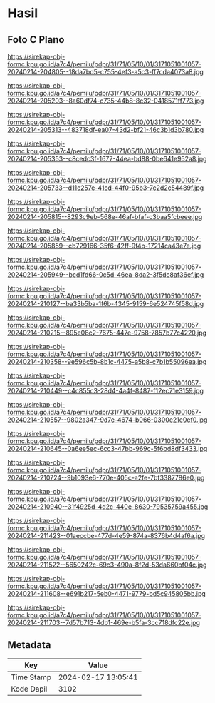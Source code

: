 # Hasil

## Foto C Plano

https://sirekap-obj-formc.kpu.go.id/a7c4/pemilu/pdpr/31/71/05/10/01/3171051001057-20240214-204805--18da7bd5-c755-4ef3-a5c3-ff7cda4073a8.jpg

https://sirekap-obj-formc.kpu.go.id/a7c4/pemilu/pdpr/31/71/05/10/01/3171051001057-20240214-205203--8a60df74-c735-44b8-8c32-0418571ff773.jpg

https://sirekap-obj-formc.kpu.go.id/a7c4/pemilu/pdpr/31/71/05/10/01/3171051001057-20240214-205313--483718df-ea07-43d2-bf21-46c3b1d3b780.jpg

https://sirekap-obj-formc.kpu.go.id/a7c4/pemilu/pdpr/31/71/05/10/01/3171051001057-20240214-205353--c8cedc3f-1677-44ea-bd88-0be641e952a8.jpg

https://sirekap-obj-formc.kpu.go.id/a7c4/pemilu/pdpr/31/71/05/10/01/3171051001057-20240214-205733--d11c257e-41cd-44f0-95b3-7c2d2c54489f.jpg

https://sirekap-obj-formc.kpu.go.id/a7c4/pemilu/pdpr/31/71/05/10/01/3171051001057-20240214-205815--8293c9eb-568e-46af-bfaf-c3baa5fcbeee.jpg

https://sirekap-obj-formc.kpu.go.id/a7c4/pemilu/pdpr/31/71/05/10/01/3171051001057-20240214-205859--cb729166-35f6-42ff-9f4b-17214ca43e7e.jpg

https://sirekap-obj-formc.kpu.go.id/a7c4/pemilu/pdpr/31/71/05/10/01/3171051001057-20240214-205949--bcd1fd66-0c5d-46ea-8da2-3f5dc8af36ef.jpg

https://sirekap-obj-formc.kpu.go.id/a7c4/pemilu/pdpr/31/71/05/10/01/3171051001057-20240214-210127--ba33b5ba-1f6b-4345-9159-6e524745f58d.jpg

https://sirekap-obj-formc.kpu.go.id/a7c4/pemilu/pdpr/31/71/05/10/01/3171051001057-20240214-210215--895e08c2-7675-447e-9758-7857b77c4220.jpg

https://sirekap-obj-formc.kpu.go.id/a7c4/pemilu/pdpr/31/71/05/10/01/3171051001057-20240214-210358--9e596c5b-8b1c-4475-a5b8-c7b1b55096ea.jpg

https://sirekap-obj-formc.kpu.go.id/a7c4/pemilu/pdpr/31/71/05/10/01/3171051001057-20240214-210449--c4c855c3-28d4-4a4f-8487-f12ec71e3159.jpg

https://sirekap-obj-formc.kpu.go.id/a7c4/pemilu/pdpr/31/71/05/10/01/3171051001057-20240214-210557--9802a347-9d7e-4674-b066-0300e21e0ef0.jpg

https://sirekap-obj-formc.kpu.go.id/a7c4/pemilu/pdpr/31/71/05/10/01/3171051001057-20240214-210645--0a6ee5ec-6cc3-47bb-969c-5f6bd8df3433.jpg

https://sirekap-obj-formc.kpu.go.id/a7c4/pemilu/pdpr/31/71/05/10/01/3171051001057-20240214-210724--9b1093e6-770e-405c-a2fe-7bf3387786e0.jpg

https://sirekap-obj-formc.kpu.go.id/a7c4/pemilu/pdpr/31/71/05/10/01/3171051001057-20240214-210940--31f4925d-4d2c-440e-8630-79535759a455.jpg

https://sirekap-obj-formc.kpu.go.id/a7c4/pemilu/pdpr/31/71/05/10/01/3171051001057-20240214-211423--01aeccbe-477d-4e59-874a-8376b4d4af6a.jpg

https://sirekap-obj-formc.kpu.go.id/a7c4/pemilu/pdpr/31/71/05/10/01/3171051001057-20240214-211522--5650242c-69c3-490a-8f2d-53da660bf04c.jpg

https://sirekap-obj-formc.kpu.go.id/a7c4/pemilu/pdpr/31/71/05/10/01/3171051001057-20240214-211608--e691b217-5eb0-4471-9779-bd5c945805bb.jpg

https://sirekap-obj-formc.kpu.go.id/a7c4/pemilu/pdpr/31/71/05/10/01/3171051001057-20240214-211703--7d57b713-4db1-469e-b5fa-3cc718dfc22e.jpg


## Metadata

| Key        | Value               |
| ---------- | ------------------- |
| Time Stamp | 2024-02-17 13:05:41 |
| Kode Dapil | 3102                |



